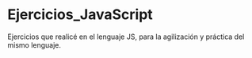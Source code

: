# Ejercicios_JavaScript
Ejercicios que realicé en el lenguaje JS, para la agilización y práctica del mismo lenguaje.
